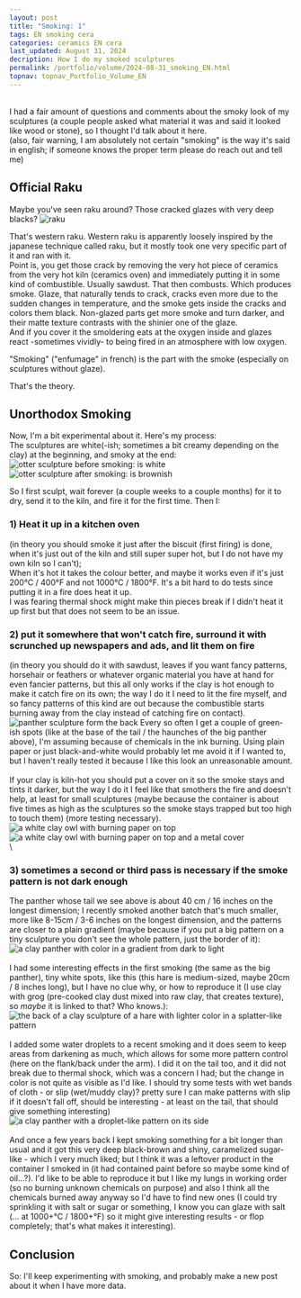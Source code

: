 ```yaml
---
layout: post
title: "Smoking: 1"
tags: EN smoking cera
categories: ceramics EN cera
last_updated: August 31, 2024
decription: How I do my smoked sculptures
permalink: /portfolio/volume/2024-08-31_smoking_EN.html
topnav: topnav_Portfolio_Volume_EN
---
```

\
I had a fair amount of questions and comments about the smoky look of my sculptures (a couple people asked what material it was and said it looked like wood or stone), so I thought I'd talk about it here.\
(also, fair warning, I am absolutely not certain "smoking" is the way it's said in english; if someone knows the proper term please do reach out and tell me)

## Official Raku
Maybe you've seen raku around? Those cracked glazes with very deep blacks? 
![raku](https://upload.wikimedia.org/wikipedia/commons/e/e7/Raku_gestookte_bal.jpg)

That's western raku. Western raku is apparently loosely inspired by the japanese technique called raku, but it mostly took one very specific part of it and ran with it.\
Point is, you get those crack by removing the very hot piece of ceramics from the very hot kiln (ceramics oven) and immediately putting it in some kind of combustible. Usually sawdust. That then combusts. Which produces smoke. Glaze, that naturally tends to crack, cracks even more due to the sudden changes in temperature, and the smoke gets inside the cracks and colors them black. Non-glazed parts get more smoke and turn darker, and their matte texture contrasts with the shinier one of the glaze.\
And if you cover it the smoldering eats at the oxygen inside and glazes react -sometimes vividly- to being fired in an atmosphere with low oxygen.

"Smoking" ("enfumage" in french) is the part with the smoke (especially on sculptures without glaze).

That's the theory.

## Unorthodox Smoking
Now, I'm a bit experimental about it. Here's my process:\
The sculptures are white(-ish; sometimes a bit creamy depending on the clay) at the beginning, and smoky at the end:  
![otter sculpture before smoking: is white](https://64.media.tumblr.com/7fe424b8c1292c74ce6be4c923c2be6f/ec58cdc37ec5c8ba-9b/s1280x1920/d521811fb3781b4ffdf97924ca500886c2c42c28.jpg)
![otter sculpture after smoking: is brownish](https://i.postimg.cc/sDqWpdrC/DEFAULT-AVA2827-0-jpg-wm7419cfd9-5fa2-43e7-9781-b5983acf8614.jpg)

So I first sculpt, wait forever (a couple weeks to a couple months) for it to dry, send it to the kiln, and fire it for the first time. Then I:


### 1) Heat it up in a kitchen oven  
(in theory you should smoke it just after the biscuit (first firing) is done, when it's just out of the kiln and still super super hot, but I do not have my own kiln so I can't);\
When it's hot it takes the colour better, and maybe it works even if it's just 200°C / 400°F and not 1000°C / 1800°F. It's a bit hard to do tests since putting it in a fire does heat it up.\
I was fearing thermal shock might make thin pieces break if I didn't heat it up first but that does not seem to be an issue.  

### 2) put it somewhere that won't catch fire, surround it with scrunched up newspapers and ads, and lit them on fire  
(in theory you should do it with sawdust, leaves if you want fancy patterns, horsehair or feathers or whatever organic material you have at hand for even fancier patterns, but this all only works if the clay is hot enough to make it catch fire on its own; the way I do it I need to lit the fire myself, and so fancy patterns of this kind are out because the combustible starts burning away from the clay instead of catching fire on contact).  
![panther sculpture form the back](https://i.postimg.cc/28wJ6GRW/DEFAULT-AVA2605-0-jpg-wm650212d3-0f65-4048-8638-bb2167cc7a44.jpg)
Every so often I get a couple of green-ish spots (like at the base of the tail / the haunches of the big panther above), I'm assuming because of chemicals in the ink burning. Using plain paper or just black-and-white would probably let me avoid it if I wanted to, but I haven't really tested it because I like this look an unreasonable amount.\
\
If your clay is kiln-hot you should put a cover on it so the smoke stays and tints it darker, but the way I do it I feel like that smothers the fire and doesn't help, at least for small sculptures (maybe because the container is about five times as high as the sculptures so the smoke stays trapped but too high to touch them) (more testing necessary).
![a white clay owl with burning paper on top](https://64.media.tumblr.com/7ec26c6194770133fb05fd2a59c15f14/2319444fff97d2db-9c/s1280x1920/ec905fda62f2b1f4e51b34982476177291a93f52.jpg)
![a white clay owl with burning paper on top and a metal cover](https://64.media.tumblr.com/e271d2643c5c4f1f305e91c5bfa44f7f/2319444fff97d2db-3e/s1280x1920/7cb2369b93fd10559ae2f0859f8109ade603067c.jpg)\
\
### 3) sometimes a second or third pass is necessary if the smoke pattern is not dark enough

The panther whose tail we see above is about 40 cm / 16 inches on the longest dimension; I recently smoked another batch that's much smaller, more like 8-15cm / 3-6 inches on the longest dimension, and the patterns are closer to a plain gradient (maybe because if you put a big pattern on a tiny sculpture you don't see the whole pattern, just the border of it):
![a clay panther with color in a gradient from dark to light](https://i.postimg.cc/sDBy8Sgq/DEFAULTIMG-0714-wmcb3866a0-eea7-41f4-aa00-83ef1438260f.jpg)\
\
I had some interesting effects in the first smoking (the same as the big panther), tiny white spots, like this (this hare is medium-sized, maybe 20cm / 8 inches long), but I have no clue why, or how to reproduce it (I use clay with grog (pre-cooked clay dust mixed into raw clay, that creates texture), so *maybe* it is linked to that? Who knows.):
![the back of a clay sculpture of a hare with lighter color in a splatter-like pattern](https://i.postimg.cc/7ZRKGQB5/DEFAULT-AVA2670-0-jpg-wmffcb548a-8dca-4043-9a52-8ce83235bac0.jpg)\
\
I added some water droplets to a recent smoking and it does seem to keep areas from darkening as much, which allows for some more pattern control (here on the flank/back under the arm). I did it on the tail too, and it did not break due to thermal shock, which was a concern I had; but the change in color is not quite as visible as I'd like. I should try some tests with wet bands of cloth - or slip (wet/muddy clay)? pretty sure I can make patterns with slip if it doesn't fall off, should be interesting - at least on the tail, that should give something interesting)
![a clay panther with a droplet-like pattern on its side](https://i.postimg.cc/7YDDZt8B/DEFAULTIMG-0725-wmd7e6df2d-4293-4040-b734-6bf5cf53d2d1.jpg)\
\
And once a few years back I kept smoking something for a bit longer than usual and it got this very deep black-brown and shiny, caramelized sugar-like - which I very much liked; but I think it was a leftover product in the container I smoked in (it had contained paint before so maybe some kind of oil...?). I'd like to be able to reproduce it but I like my lungs in working order (so no burning unknown chemicals on purpose) and also I think all the chemicals burned away anyway so I'd have to find new ones (I could try sprinkling it with salt or sugar or something, I know you can glaze with salt (... at 1000+°C / 1800+°F) so it might give interesting results - or flop completely; that's what makes it interesting).


## Conclusion
So: I'll keep experimenting with smoking, and probably make a new post about it when I have more data.
